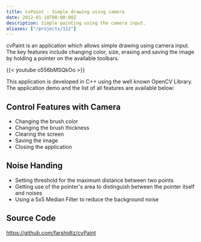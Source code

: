 ```yaml
---
title: cvPaint - Simple drawing using camera
date: 2012-01-18T00:00:00Z
description: Simple painting using the camera input.
aliases: ["/projects/112"]
---
```


cvPaint is an application which allows simple drawing using camera input. The key features include changing color, size, erasing and saving the image by holding a pointer on the available toolbars.

<!-- https://www.youtube.com/watch?v=o556bMSQkOo -->
{{< youtube o556bMSQkOo >}}


This application is developed in C++ using the well known OpenCV Library. The application demo and the list of all features are available below:

## Control Features with Camera

-   Changing the brush color
-   Changing the brush thickness
-   Clearing the screen
-   Saving the image
-   Closing the application

## Noise Handing

-   Setting threshold for the maximum distance between two points
-   Getting use of the pointer's area to distinguish between the pointer itself and noises
-   Using a 5x5 Median Filter to reduce the background noise

## Source Code
https://github.com/farshidtz/cvPaint